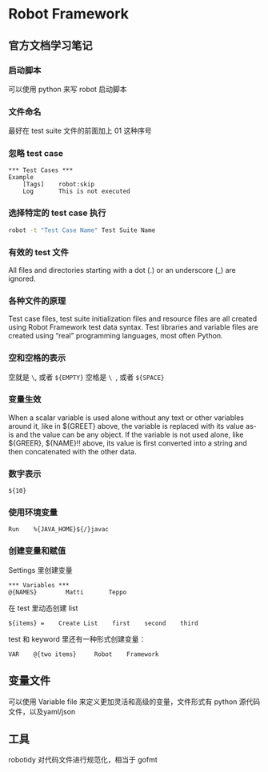# Robot Framework

## 官方文档学习笔记

### 启动脚本

可以使用 python 来写 robot 启动脚本

### 文件命名

最好在 test suite 文件的前面加上 01 这种序号

### 忽略 test case

```robot
*** Test Cases ***
Example
    [Tags]    robot:skip
    Log       This is not executed
```

### 选择特定的 test case 执行

```bash
robot -t "Test Case Name" Test Suite Name
```

### 有效的 test 文件

All files and directories starting with a dot (.) or an underscore (_) are ignored.

### 各种文件的原理

Test case files, test suite initialization files and resource files are all created using Robot Framework test data syntax. Test libraries and variable files are created using “real” programming languages, most often Python.

### 空和空格的表示

空就是 `\`, 或者 `${EMPTY}`
空格是 `\ `, 或者  `${SPACE}`

### 变量生效

When a scalar variable is used alone without any text or other variables around it, like in ${GREET} above, the variable is replaced with its value as-is and the value can be any object. If the variable is not used alone, like ${GREER}, ${NAME}!! above, its value is first converted into a string and then concatenated with the other data.

### 数字表示

`${10}`

### 使用环境变量

```robot
Run    %{JAVA_HOME}${/}javac
```

### 创建变量和赋值

Settings 里创建变量

```robot
*** Variables ***
@{NAMES}        Matti       Teppo
```

在 test 里动态创建 list

```robot
${items} =    Create List    first    second    third
```

test 和 keyword 里还有一种形式创建变量：

```robot
VAR    @{two items}     Robot    Framework
```

## 变量文件

可以使用 Variable file 来定义更加灵活和高级的变量，文件形式有 python 源代码文件，以及yaml/json

## 工具

robotidy 对代码文件进行规范化，相当于 gofmt
